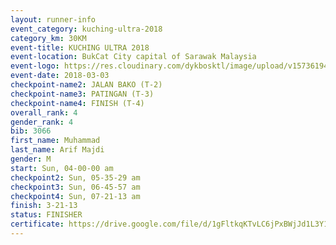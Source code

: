 ```yaml
--- 
layout: runner-info 
event_category: kuching-ultra-2018 
category_km: 30KM 
event-title: KUCHING ULTRA 2018 
event-location: BukCat City capital of Sarawak Malaysia 
event-logo: https://res.cloudinary.com/dykbosktl/image/upload/v1573619473/Logo/kuching-ultra-2018-logo_tlpvm5.png 
event-date: 2018-03-03 
checkpoint-name2: JALAN BAKO (T-2) 
checkpoint-name3: PATINGAN (T-3) 
checkpoint-name4: FINISH (T-4) 
overall_rank: 4
gender_rank: 4
bib: 3066
first_name: Muhammad
last_name: Arif Majdi
gender: M
start: Sun, 04-00-00 am
checkpoint2: Sun, 05-35-29 am
checkpoint3: Sun, 06-45-57 am
checkpoint4: Sun, 07-21-13 am
finish: 3-21-13
status: FINISHER
certificate: https://drive.google.com/file/d/1gFltkqKTvLC6jPxBWjJd1L3Y1bzUUhS/view?usp=sharing
--- 
```

